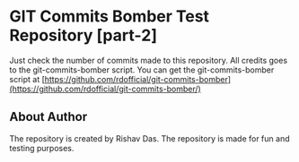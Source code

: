 # GIT Commits Bomber Test Repository [part-2]

Just check the number of commits made to this repository. All credits goes to the git-commits-bomber script. You can get the git-commits-bomber script at [https://github.com/rdofficial/git-commits-bomber](https://github.com/rdofficial/git-commits-bomber/)

## About Author

The repository is created by Rishav Das. The repository is made for fun and testing purposes.

